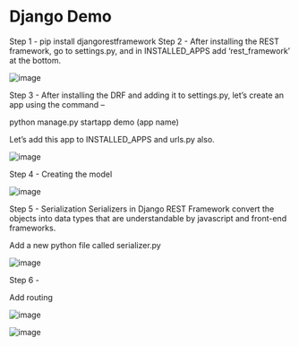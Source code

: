 # Django Demo

Step 1 - pip install djangorestframework
Step 2 - 
After installing the REST framework, go to settings.py, and in INSTALLED_APPS add ‘rest_framework’ at the bottom. 

![image](https://github.com/sayantan2017/DjangoDemo/assets/26603086/4563ee61-c3ca-48e8-a554-9e9da5d07fbe)

Step 3 - 
After installing the DRF and adding it to settings.py, let’s create an app using the command – 

python manage.py startapp demo (app name)

Let’s add this app to INSTALLED_APPS and urls.py also.

![image](https://github.com/sayantan2017/DjangoDemo/assets/26603086/6cc3a7c8-5a40-4af6-93ce-2b603abf5818)

Step 4 -
Creating the model

![image](https://github.com/sayantan2017/DjangoDemo/assets/26603086/405512da-83c2-4bc9-9fb9-8553eaecd56c)

Step 5 -
Serialization
Serializers in Django REST Framework convert the objects into data types that are understandable by javascript and front-end frameworks. 

Add a new python file called serializer.py

![image](https://github.com/sayantan2017/DjangoDemo/assets/26603086/d30bf650-c67d-496c-a3b7-4d39f2758a7f)

Step 6 -

Add routing

![image](https://github.com/sayantan2017/DjangoDemo/assets/26603086/e069bb3d-963c-49d3-a3a2-c3b34e2e024d)

![image](https://github.com/sayantan2017/DjangoDemo/assets/26603086/c63d48ff-b612-4693-b2a6-29df18afc99d)





